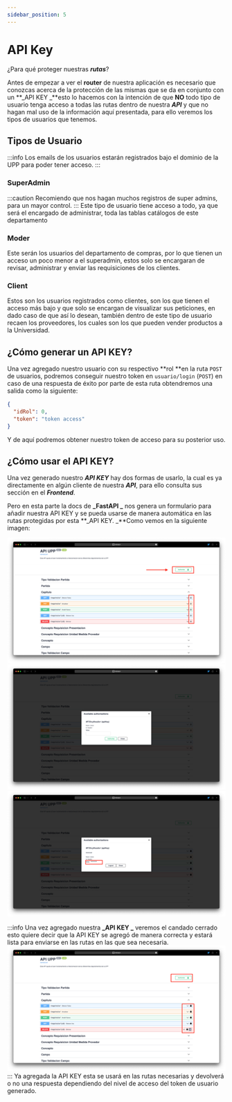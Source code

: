 ```yaml
---
sidebar_position: 5
---
```


# API Key

¿Para qué proteger nuestras ***rutas***?


Antes de empezar a ver el **router** de nuestra aplicación es necesario que conozcas acerca de la protección de las mismas que se da en conjunto con un **_API KEY _**esto lo hacemos con la intención de que **NO** todo tipo de usuario tenga acceso a todas las rutas dentro de nuestra **_API_** y que no hagan mal uso de la información aquí presentada, para ello veremos los tipos de usuarios que tenemos.

## Tipos de Usuario

:::info
Los emails de los usuarios estarán registrados bajo el dominio de la UPP para poder tener acceso.
:::

###  SuperAdmin
:::caution
Recomiendo que nos hagan muchos registros de super admins, para un mayor control. 
:::
Este tipo de usuario tiene acceso a todo, ya que será el encargado de administrar, toda las tablas catálogos de este departamento


### Moder 

Este serán los usuarios del departamento de compras, por lo que tienen un acceso un poco menor a el superadmin, estos solo se encargaran de revisar, administrar y enviar las requisiciones de los clientes.


### Client 

Estos son los usuarios registrados como clientes, son los que tienen el acceso más bajo y que solo se encargan de visualizar sus peticiones, en dado caso de que así lo desean, también dentro de este tipo de usuario recaen los proveedores, los cuales son los que pueden vender productos a la Universidad.


## ¿Cómo generar un API KEY?

Una vez agregado nuestro usuario con su respectivo **rol **en la ruta `POST` de usuarios, podremos conseguir nuestro token en `usuario/login` (`POST`) en caso de una respuesta de éxito por parte de esta ruta obtendremos una salida como la siguiente:


```json
{
  "idRol": 0,
  "token": "token access"
}
```


Y de aquí podremos obtener nuestro token de acceso para su posterior uso.


## ¿Cómo usar el API KEY?

Una vez generado nuestro **_API KEY_** hay dos formas de usarlo, la cual es ya directamente en algún cliente de nuestra **_API_**, para ello consulta sus sección en el **_Frontend_**.

Pero en esta parte la docs de **_FastAPI _** nos genera un formulario para añadir nuestra API KEY y se pueda usarse de manera automática en las rutas protegidas por esta **_API KEY. _**Como vemos en la siguiente imagen: 


![login1](./img/1-login.png "")
![login2](./img/2-login.png "")
![login3](./img/3-login.png "")

:::info
Una vez agregado nuestra **_API KEY _** veremos el candado cerrado esto quiere decir que la API KEY se agregó de manera correcta y estará lista para enviarse en las rutas en las que sea necesaria.
![login4](./img/4-login.png "")
:::
Ya agregada la API KEY esta se usará en las rutas necesarias y devolverá o no  una respuesta dependiendo del nivel de acceso del token de usuario generado.

